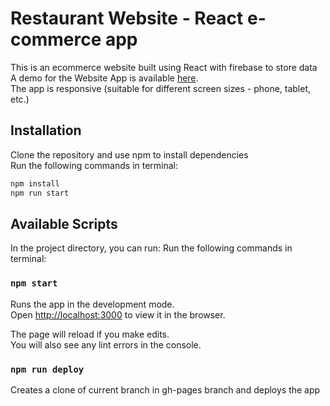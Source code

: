 # Restaurant Website - React e-commerce app

This is an ecommerce website built using React with firebase to store data\
A demo for the Website App is available [here](https://anujavk.github.io/restaurant-website/).\
The app is responsive (suitable for different screen sizes - phone, tablet, etc.)

## Installation

Clone the repository and use npm to install dependencies\
Run the following commands in terminal:
```javascript
npm install
npm run start
```

## Available Scripts

In the project directory, you can run:
Run the following commands in terminal:


### `npm start`

Runs the app in the development mode.\
Open [http://localhost:3000](http://localhost:3000) to view it in the browser.

The page will reload if you make edits.\
You will also see any lint errors in the console.

### `npm run deploy`

Creates a clone of current branch in gh-pages branch and deploys the app
